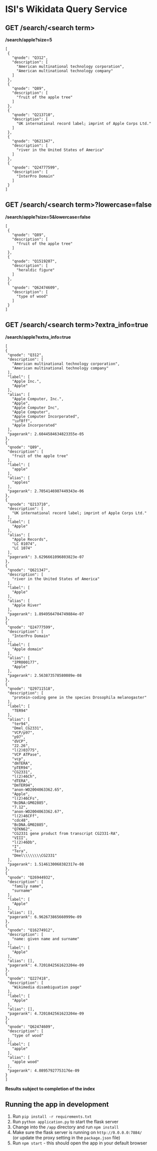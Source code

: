# ISI's Wikidata Query Service

## GET /search/\<search term\>
  **/search/apple?size=5**
  
  ```
  [
   {
     "qnode": "Q312",
     "description": [
       "American multinational technology corporation",
       "American multinational technology company"
     ]
   },
   {
     "qnode": "Q89",
     "description": [
       "fruit of the apple tree"
     ]
   },
   {
     "qnode": "Q213710",
     "description": [
       "UK international record label; imprint of Apple Corps Ltd."
     ]
   },
   {
     "qnode": "Q621347",
     "description": [
       "river in the United States of America"
     ]
   },
   {
     "qnode": "Q24777599",
     "description": [
       "InterPro Domain"
     ]
   }
 ]
  ```
  
  ## GET /search/\<search term\>?lowercase=false
  **/search/apple?size=5&lowercase=false**
  ```
  [
   {
     "qnode": "Q89",
     "description": [
       "fruit of the apple tree"
     ]
   },
   {
     "qnode": "Q1519207",
     "description": [
       "heraldic figure"
     ]
   },
   {
     "qnode": "Q62474609",
     "description": [
       "type of wood"
     ]
   }
 ]
  ```
  
## GET /search/\<search term\>?extra_info=true
**/search/apple?extra_info=true**
   ```
  [
  {
    "qnode": "Q312",
    "description": [
      "American multinational technology corporation",
      "American multinational technology company"
    ],
    "label": [
      "Apple Inc.",
      "Apple"
    ],
    "alias": [
      "Apple Computer, Inc.",
      "Apple",
      "Apple Computer Inc",
      "Apple Computer",
      "Apple Computer Incorporated",
      "\uf8ff",
      "Apple Incorporated"
    ],
    "pagerank": 2.6044584634823355e-05
  },
  {
    "qnode": "Q89",
    "description": [
      "fruit of the apple tree"
    ],
    "label": [
      "apple"
    ],
    "alias": [
      "apples"
    ],
    "pagerank": 2.7054146987449343e-06
  },
  {
    "qnode": "Q213710",
    "description": [
      "UK international record label; imprint of Apple Corps Ltd."
    ],
    "label": [
      "Apple"
    ],
    "alias": [
      "Apple Records",
      "LC 01074",
      "LC 1074"
    ],
    "pagerank": 3.6296661096803823e-07
  },
  {
    "qnode": "Q621347",
    "description": [
      "river in the United States of America"
    ],
    "label": [
      "Apple"
    ],
    "alias": [
      "Apple River"
    ],
    "pagerank": 1.8949564704749884e-07
  },
  {
    "qnode": "Q24777599",
    "description": [
      "InterPro Domain"
    ],
    "label": [
      "Apple domain"
    ],
    "alias": [
      "IPR000177",
      "Apple"
    ],
    "pagerank": 2.563873578580089e-08
  },
  {
    "qnode": "Q29711518",
    "description": [
      "protein-coding gene in the species Drosophila melanogaster"
    ],
    "label": [
      "TER94"
    ],
    "alias": [
      "ter94",
      "Dmel_CG2331",
      "VCP/p97",
      "p97",
      "dVCP",
      "22.26",
      "l(2)03775",
      "VCP ATPase",
      "vcp",
      "dmTERA",
      "pTER94",
      "CG2331",
      "l(2)46Ch",
      "dTERA",
      "DmTER94",
      "anon-WO2004063362.65",
      "Apple",
      "l(2)46CFs",
      "BcDNA:GM02885",
      "7.12",
      "anon-WO2004063362.67",
      "l(2)46CFf",
      "cdc48",
      "BcDNA.GM02885",
      "Q7KN62",
      "CG2331 gene product from transcript CG2331-RA",
      "VIII",
      "l(2)46Db",
      "I",
      "Tera",
      "Dmel\\\\\\\\CG2331"
    ],
    "pagerank": 1.5146130068382317e-08
  },
  {
    "qnode": "Q26944932",
    "description": [
      "family name",
      "surname"
    ],
    "label": [
      "Apple"
    ],
    "alias": [],
    "pagerank": 6.962673865660999e-09
  },
  {
    "qnode": "Q16274912",
    "description": [
      "name: given name and surname"
    ],
    "label": [
      "Apple"
    ],
    "alias": [],
    "pagerank": 4.7201842561623204e-09
  },
  {
    "qnode": "Q227418",
    "description": [
      "Wikimedia disambiguation page"
    ],
    "label": [
      "Apple"
    ],
    "alias": [],
    "pagerank": 4.7201842561623204e-09
  },
  {
    "qnode": "Q62474609",
    "description": [
      "type of wood"
    ],
    "label": [
      "apple"
    ],
    "alias": [
      "apple wood"
    ],
    "pagerank": 4.08957927753176e-09
  }
]
   ```
   
   **Results subject to completion of the index**


## Running the app in development

1. Run `pip install -r requirements.txt`
2. Run `python application.py` to start the flask server 
3. Change into the `/app` directory and run `npm install`
4. Make sure the flask server is running on `http://0.0.0.0:7884/`  
   (or update the proxy setting in the `package.json` file)
5. Run `npm start` - this should open the app in your default browser
